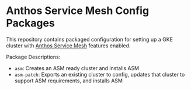 # Anthos Service Mesh Config Packages

This repository contains packaged configuration for setting up a GKE cluster
with [Anthos Service Mesh] features enabled.

[Anthos Service Mesh]: https://cloud.google.com/anthos/service-mesh/

Package Descriptions:

* `asm`: Creates an ASM ready cluster and installs ASM
* `asm-patch`: Exports an existing cluster to config, updates that cluster to
  support ASM requirements, and installs ASM
